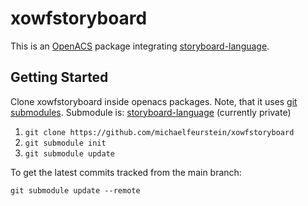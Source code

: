 # xowfstoryboard

This is an [OpenACS](https://openacs.org/) package integrating [storyboard-language](https://github.com/michaelfeurstein/storyboard-language).

## Getting Started

Clone xowfstoryboard inside openacs packages. Note, that it uses [git submodules](http://git-scm.com/book/en/v2/Git-Tools-Submodules). Submodule is: [storyboard-language](https://github.com/michaelfeurstein/storyboard-language) (currently private)

1. `git clone https://github.com/michaelfeurstein/xowfstoryboard`
2. `git submodule init`
3. `git submodule update`

To get the latest commits tracked from the main branch:

`git submodule update --remote`
